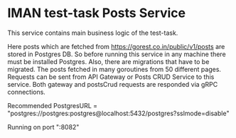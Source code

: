# IMAN test-task Posts Service

This service contains main business logic of the test-task.

Here posts which are fetched from https://gorest.co.in/public/v1/posts are stored in Postgres DB. So before running this service in any machine there must be installed Postgres.
Also, there are migrations that have to be migrated. The posts fetched in many goroutines from 50 different pages. Requests can be sent from API Gateway or Posts CRUD Service to this service. Both gateway and postsCrud requests are responded via gRPC connections.

Recommended PostgresURL =  "postgres://postgres:postgres@localhost:5432/postgres?sslmode=disable"

Running on port ":8082"